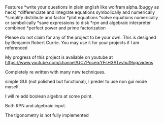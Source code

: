 Features
*write your questions in plain english like wolfram alpha.(buggy as heck)
*differenciate and integrate equations symbolically and numerically
*simplify distribute and factor
*plot equations
*solve equations numerically or symbolically
*save expressions to disk
*rpn and algebraic interpreter combined
*perfect power and prime factorization


Please do not claim for any of the project to be your own. This is designed by Benjamin Robert Currie.
You may use it for your projects if I am referenced

My progress of this project is available on youtube at https://www.youtube.com/channel/UCZPoceixYFsH3ATvvhuf9og/videos

Completely re written with many new techniques.

simple GUI (not polished but functional), I preder to use non gui mode myself.

I will re add boolean algebra at some point.

Both RPN and algebraic input.

The tigonometry is not fully implemented
